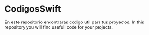 # CodigosSwift
En este repositorio encontraras codigo util para tus proyectos.
In this repository you will find usefull code for your projects.
